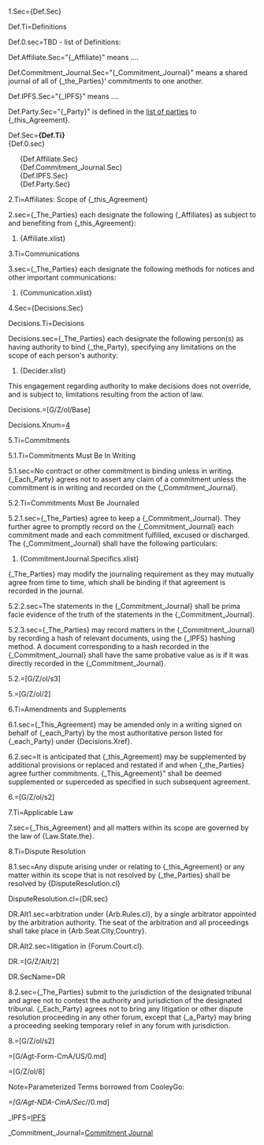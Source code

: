 
1.Sec={Def.Sec}

Def.Ti=Definitions

Def.0.sec=TBD - list of Definitions:

Def.Affiliate.Sec="{_Affiliate}" means ....

Def.Commitment_Journal.Sec="{_Commitment_Journal}" means a shared journal of all of {_the_Parties}' commitments to one another.

Def.IPFS.Sec="{_IPFS}" means ....

Def.Party.Sec="{_Party}" is defined in the <a href="#Among.Def.sec" class="xref">list of parties</a> to {_this_Agreement}.

Def.Sec=<b>{Def.Ti}</b><br>{Def.0.sec}<ul type="none"><li>{Def.Affiliate.Sec}<li>{Def.Commitment_Journal.Sec}<li>{Def.IPFS.Sec}<li>{Def.Party.Sec}</ul>

2.Ti=Affiliates: Scope of {_this_Agreement}

2.sec={_The_Parties} each designate the following {_Affiliates} as subject to and benefiting from {_this_Agreement}:<ol><li>{Affiliate.xlist}</ol>


3.Ti=Communications

3.sec={_The_Parties} each designate the following methods for notices and other important communications:<ol><li>{Communication.xlist}</ol>

4.Sec={Decisions.Sec}

Decisions.Ti=Decisions

Decisions.sec={_The_Parties} each designate the following person(s) as having authority to bind {_the_Party}, specifying any limitations on the scope of each person's authority: <ol><li>{Decider.xlist}</ol> This engagement regarding authority to make decisions does not override, and is subject to, limitations resulting from the action of law. 

Decisions.=[G/Z/ol/Base]

Decisions.Xnum=<a href="#Decisions.Sec" class="xref">4</a>

5.Ti=Commitments

5.1.Ti=Commitments Must Be In Writing
 
5.1.sec=No contract or other commitment is binding unless in writing.  {_Each_Party} agrees not to assert any claim of a commitment unless the commitment is in writing and recorded on the {_Commitment_Journal}.

5.2.Ti=Commitments Must Be Journaled

5.2.1.sec={_The_Parties} agree to keep a {_Commitment_Journal}.  They further agree to promptly record on the {_Commitment_Journal} each commitment made and each commitment fulfilled, excused or discharged.  The  {_Commitment_Journal} shall have the following particulars:<ol><li>{CommitmentJournal.Specifics.xlist}</ol>{_The_Parties} may modify the journaling requirement as they may mutually agree from time to time, which shall be binding if that agreement is recorded in the journal.   

5.2.2.sec=The statements in the  {_Commitment_Journal} shall be prima facie evidence of the truth of the statements in the  {_Commitment_Journal}. 

5.2.3.sec={_The_Parties} may record matters in the  {_Commitment_Journal} by recording a hash of relevant documents, using the {_IPFS} hashing method.  A document corresponding to a hash recorded in the  {_Commitment_Journal} shall have the same probative value as is if it was directly recorded in the  {_Commitment_Journal}. 
 
5.2.=[G/Z/ol/s3]

5.=[G/Z/ol/2]

6.Ti=Amendments and Supplements

6.1.sec={_This_Agreement} may be amended only in a writing signed on behalf of {_each_Party} by the most authoritative person listed for {_each_Party} under {Decisions.Xref}.

6.2.sec=It is anticipated that {_this_Agreement} may be supplemented by additional provisions or replaced and restated if and when {_the_Parties} agree further commitments.  {_This_Agreement}" shall be deemed supplemented or superceded as specified in such subsequent agreement.

6.=[G/Z/ol/s2] 

7.Ti=Applicable Law

7.sec={_This_Agreement} and all matters within its scope are governed by the law of {Law.State.the}.

8.Ti=Dispute Resolution

8.1.sec=Any dispute arising under or relating to {_this_Agreement} or any matter within its scope that is not resolved by {_the_Parties} shall be resolved by {DisputeResolution.cl}

DisputeResolution.cl={DR.sec}

DR.Alt1.sec=arbitration under {Arb.Rules.cl}, by a single arbitrator appointed by the arbitration authority.  The seat of the arbitration and all proceedings shall take place in {Arb.Seat.City,Country}.

DR.Alt2.sec=litigation in {Forum.Court.cl}.

DR.=[G/Z/Alt/2] 

DR.SecName=DR

8.2.sec={_The_Parties} submit to the jurisdiction of the designated tribunal and agree not to contest the authority and jurisdiction of the designated tribunal.  {_Each_Party} agrees not to bring any litigation or other dispute resolution proceeding in any other forum, except that {_a_Party} may bring a proceeding seeking temporary relief in any forum with jurisdiction.

8.=[G/Z/ol/s2] 

=[G/Agt-Form-CmA/US/0.md]

=[G/Z/ol/8]

Note=Parameterized Terms borrowed from CooleyGo:

_=[G/Agt-NDA-CmA/Sec/_/0.md]

_IPFS=<a href="#Def.IPFS.Sec" class="definedterm">IPFS</a>

_Commitment_Journal=<a href="#Def.Commitment_Journal.Sec" class="definedterm">Commitment Journal</a>
